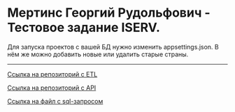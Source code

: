 # Мертинс Георгий Рудольфович - Тестовое задание ISERV.

Для запуска проектов с вашей БД нужно изменить appsettings.json. В нём же можно добавить новые или удалить старые страны.

---

[Ссылка на репозиторий с ETL](https://github.com/DaroBelli/ISERV_ETL)

[Ссылка на репозиторий с API](https://github.com/DaroBelli/ISERV_API)

[Ссылка на файл с sql-запросом](https://github.com/DaroBelli/ISERV_ETL/blob/master/Table.sql)
